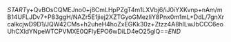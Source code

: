 $START$y+QvBOsCQMEJno0+j8CmLHpPZgT4m1LXVbj6/iJ0iYXKvnp+nAm/mB14UFLJDv7+P83ggH/NAZr5E1jiej2XZTGyoGMezliY8Pnx0m1mL+DdL/7gnXrcaIkcjwD9D1/JQW42CMs+h2uheH4hoZxEGKk30z+Ztzz4A8hlLwJbCCC6eoUhCXldYNpeWTCPVMXE0QFlyEPO6wDiLD4eO25glQ==$END$